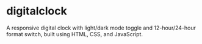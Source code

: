# digitalclock
A responsive digital clock with light/dark mode toggle and 12-hour/24-hour format switch, built using HTML, CSS, and JavaScript.
